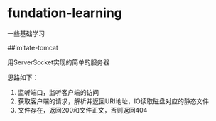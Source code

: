# fundation-learning
  一些基础学习

##imitate-tomcat

用ServerSocket实现的简单的服务器

思路如下：
1. 监听端口，监听客户端的访问
2. 获取客户端的请求，解析并返回URI地址，IO读取磁盘对应的静态文件
3. 文件存在，返回200和文件正文，否则返回404